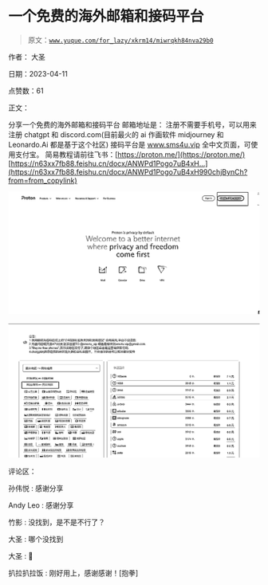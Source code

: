# 一个免费的海外邮箱和接码平台

> 原文：[`www.yuque.com/for_lazy/xkrm14/miwrqkh84nva29b0`](https://www.yuque.com/for_lazy/xkrm14/miwrqkh84nva29b0)

作者： 大圣

日期：2023-04-11

点赞数：61

正文：

分享一个免费的海外邮箱和接码平台 邮箱地址是： 注册不需要手机号，可以用来注册 chatgpt 和 discord.com(目前最火的 ai 作画软件 midjourney 和 Leonardo.Ai 都是基于这个社区) 接码平台是 www.sms4u.vip 全中文页面，可使用支付宝。 简易教程请前往飞书：[https://proton.me/](https://proton.me/) [https://n63xx7fb88.feishu.cn/docx/ANWPd1Pogo7uB4xH...](https://n63xx7fb88.feishu.cn/docx/ANWPd1Pogo7uB4xH990chjBynCh?from=from_copylink)

![](img/6ef567e06f8f8a725e80028e9eea9a24.png)  

![](img/8acc7ee0a1a130617ba9175770a1b56b.png)

评论区：

孙伟悦 : 感谢分享

Andy Leo : 感谢分享

竹影 : 没找到，是不是不行了？

大圣 : 哪个没找到

大圣 : 🙏

扒拉扒拉饭 : 刚好用上，感谢感谢！[抱拳]

